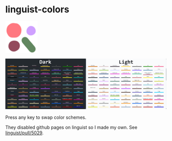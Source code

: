 # linguist-colors

<img src="misc/icon.png" width="100px"/>

![](misc/preview_h500.png)

Press any key to swap color schemes.

They disabled github pages on linguist so I made my own.
See [linguist/pull/5029](https://github.com/github/linguist/pull/5029#issuecomment-759345026).
